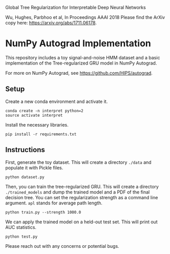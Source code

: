 Global Tree Regularization for Interpretable Deep Neural Networks

Wu, Hughes, Parbhoo et al, In Proceedings AAAI 2018
Please find the ArXiv copy here: https://arxiv.org/abs/1711.06178. 

# NumPy Autograd Implementation

This repository includes a toy signal-and-noise HMM dataset and a basic implementation of the Tree-regularized GRU model in NumPy Autograd. 

For more on NumPy Autograd, see https://github.com/HIPS/autograd.

## Setup

Create a new conda environment and activate it.

```
conda create -n interpret python=2
source activate interpret
```

Install the necessary libraries.

```
pip install -r requirements.txt
```

## Instructions

First, generate the toy dataset. This will create a directory `./data` and populate it with Pickle files.

```
python dataset.py
```

Then, you can train the tree-regularized GRU. This will create a directory `./trained_models` and dump the trained model and a PDF of the final decision tree. You can set the regularization strength as a command line argument. `apl` stands for average path length.

```
python train.py --strength 1000.0
```

We can apply the trained model on a held-out test set. This will print out AUC statistics.

```
python test.py
```

Please reach out with any concerns or potential bugs.

